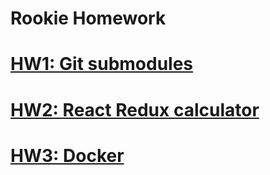 # Rookie Homework

# [HW1: Git submodules](https://github.com/YogaPan/rookie-homework/tree/master/HW1)
# [HW2: React Redux calculator](https://github.com/YogaPan/rookie-homework/tree/master/HW2)
# [HW3: Docker](https://github.com/YogaPan/rookie-homework/tree/master/HW3)
